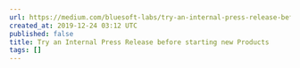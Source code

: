 ```yaml
---
url: https://medium.com/bluesoft-labs/try-an-internal-press-release-before-starting-new-products-867703682934
created_at: 2019-12-24 03:12 UTC
published: false
title: Try an Internal Press Release before starting new Products
tags: []
---
```



